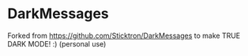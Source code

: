 # DarkMessages

Forked from https://github.com/Sticktron/DarkMessages to make TRUE DARK MODE! :) (personal use)
